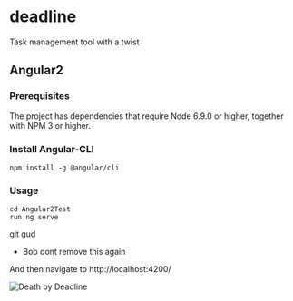 # deadline
Task management tool with a twist

## Angular2
 
### Prerequisites

The project has dependencies that require Node 6.9.0 or higher, together with NPM 3 or higher.

### Install Angular-CLI
```shell
npm install -g @angular/cli
```

### Usage 
```shell
cd Angular2Test
run ng serve
```


git gud
- Bob dont remove this again

And then navigate to http://localhost:4200/

![Death by Deadline](https://cdn.dribbble.com/users/60266/screenshots/3117166/deathbydeadline_shot.png)
